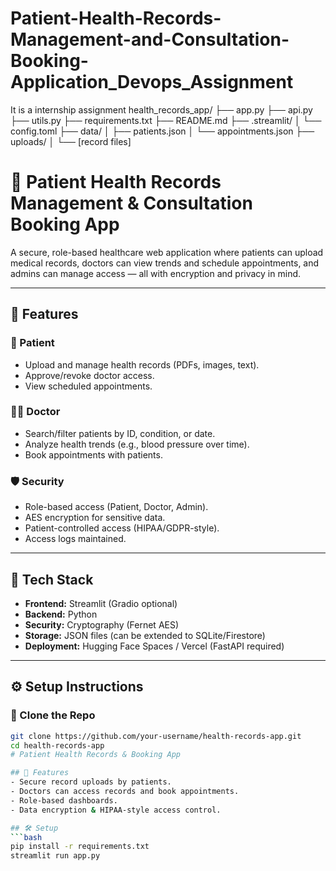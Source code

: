 # Patient-Health-Records-Management-and-Consultation-Booking-Application_Devops_Assignment
It is a internship assignment
health_records_app/
├── app.py
├── api.py
├── utils.py
├── requirements.txt
├── README.md
├── .streamlit/
│   └── config.toml
├── data/
│   ├── patients.json
│   └── appointments.json
├── uploads/
│   └── [record files]
# 🏥 Patient Health Records Management & Consultation Booking App

A secure, role-based healthcare web application where patients can upload medical records, doctors can view trends and schedule appointments, and admins can manage access — all with encryption and privacy in mind.

---

## 🚀 Features

### 👤 Patient
- Upload and manage health records (PDFs, images, text).
- Approve/revoke doctor access.
- View scheduled appointments.

### 👨‍⚕️ Doctor
- Search/filter patients by ID, condition, or date.
- Analyze health trends (e.g., blood pressure over time).
- Book appointments with patients.

### 🛡️ Security
- Role-based access (Patient, Doctor, Admin).
- AES encryption for sensitive data.
- Patient-controlled access (HIPAA/GDPR-style).
- Access logs maintained.

---

## 🧩 Tech Stack

- **Frontend:** Streamlit (Gradio optional)
- **Backend:** Python
- **Security:** Cryptography (Fernet AES)
- **Storage:** JSON files (can be extended to SQLite/Firestore)
- **Deployment:** Hugging Face Spaces / Vercel (FastAPI required)

---

## ⚙️ Setup Instructions

### 📁 Clone the Repo

```bash
git clone https://github.com/your-username/health-records-app.git
cd health-records-app
# Patient Health Records & Booking App

## 🚀 Features
- Secure record uploads by patients.
- Doctors can access records and book appointments.
- Role-based dashboards.
- Data encryption & HIPAA-style access control.

## 🛠 Setup
```bash
pip install -r requirements.txt
streamlit run app.py

